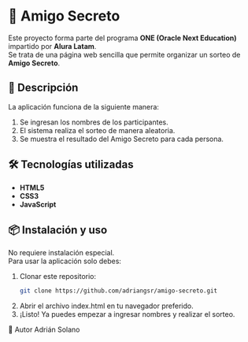 # 🎁 Amigo Secreto

Este proyecto forma parte del programa **ONE (Oracle Next Education)** impartido por **Alura Latam**.  
Se trata de una página web sencilla que permite organizar un sorteo de **Amigo Secreto**.  

## 🚀 Descripción
La aplicación funciona de la siguiente manera:
1. Se ingresan los nombres de los participantes.
2. El sistema realiza el sorteo de manera aleatoria.
3. Se muestra el resultado del Amigo Secreto para cada persona.

## 🛠️ Tecnologías utilizadas
- **HTML5**  
- **CSS3**  
- **JavaScript**

## 📦 Instalación y uso
No requiere instalación especial.  
Para usar la aplicación solo debes:

1. Clonar este repositorio:
   ```bash
   git clone https://github.com/adriangsr/amigo-secreto.git
2. Abrir el archivo index.html en tu navegador preferido.
3. ¡Listo! Ya puedes empezar a ingresar nombres y realizar el sorteo.

👤 Autor
Adrián Solano   
